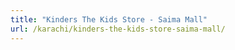 ```yaml
---
title: "Kinders The Kids Store - Saima Mall"
url: /karachi/kinders-the-kids-store-saima-mall/
---
```

